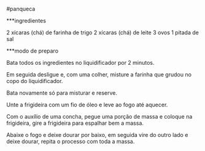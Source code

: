 #panqueca 
 
***ingredientes

2 xícaras (chá) de farinha de trigo
2 xícaras (chá) de leite
3 ovos
1 pitada de sal
 
 ***modo de preparo
 
 Bata todos os ingredientes no liquidificador por 2 minutos.

Em seguida desligue e, com uma colher, misture a farinha que grudou no copo do liquidificador.

Bata novamente só para misturar e reserve.

Unte a frigideira com um fio de óleo e leve ao fogo até aquecer.

Com o auxílio de uma concha, pegue uma porção de massa e coloque na frigideira, gire a frigideira para espalhar bem a massa.

Abaixe o fogo e deixe dourar por baixo, em seguida vire do outro lado e deixe dourar, repita o processo com toda a massa.
